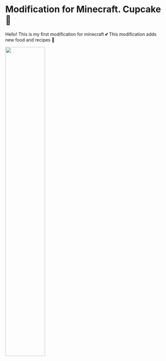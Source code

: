 # Modification for Minecraft. Cupcake 🧁

Hello! This is my first modification for minecraft
💕
This modification adds new food and recipes 🍰

<img width="50%" src="https://i.postimg.cc/j27LQKwv/2024-06-03-194953375.png">